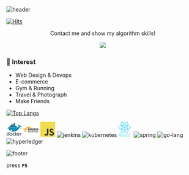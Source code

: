 ![header](https://capsule-render.vercel.app/api?type=wave&color=timeGradient&height=250&section=header&text=Hi👋%20I'm%20Nguyen%20Huong&fontSize=70&fontAlignY=35)


[![Hits](https://hits.seeyoufarm.com/api/count/incr/badge.svg?url=https%3A%2F%2Fgithub.com%2Fhuonghope&count_bg=%2379C83D&title_bg=%23555555&icon=reverbnation.svg&icon_color=%23E7E7E7&title=hits&edge_flat=false)](https://hits.seeyoufarm.com)

<p align='center'> Contact me and show my algorithm skills! </p>
<p align='center'>
  <a href="mailto:nguyenhuonghq97@gmail.com">
    <img src="https://img.shields.io/badge/Gmail-d14836?style=flat-square&logo=Gmail&logoColor=white&link=mailto:jingnee721@gmail.com)"/>
  </a>
</p>


### :baby_chick: Interest

- Web Design & Devops
- E-commerce 
- Gym & Running
- Travel & Photograph
- Make Friends



[![Top Langs](https://github-readme-stats.vercel.app/api/top-langs/?username=huonghope&layout=compact)](https://github.com/anuraghazra/github-readme-stats)

<p align="left"><img src="https://raw.githubusercontent.com/devicons/devicon/master/icons/docker/docker-original-wordmark.svg" alt="docker" width="40" height="40"/> <img src="https://raw.githubusercontent.com/devicons/devicon/master/icons/amazonwebservices/amazonwebservices-original-wordmark.svg" alt="amazon" width="40" height="40"/> <img src="https://raw.githubusercontent.com/devicons/devicon/master/icons/javascript/javascript-original.svg" alt="javascript" width="40" height="40"/> <img src="https://www.vectorlogo.zone/logos/jenkins/jenkins-icon.svg" alt="jenkins" width="40" height="40"/> <img src="https://www.vectorlogo.zone/logos/kubernetes/kubernetes-icon.svg" alt="kubernetes" width="40" height="40"/><img src="https://raw.githubusercontent.com/devicons/devicon/master/icons/react/react-original-wordmark.svg" alt="react" width="40" height="40"/> <img src="https://www.vectorlogo.zone/logos/springio/springio-icon.svg" alt="spring" width="40" height="40"/>
<img src="https://www.vectorlogo.zone/logos/golang/golang-official.svg" alt="go-lang" width="40" height="40"/>
<img src="https://www.vectorlogo.zone/logos/hyperledger/hyperledger-ar21.svg" alt="hyperledger" width="40" height="40"/>
</p>



![footer](https://capsule-render.vercel.app/api?type=wave&color=gradient&height=200&section=footer&text=Thank%20you!&fontSize=80&fontAlignY=78)



press __`F5`__
